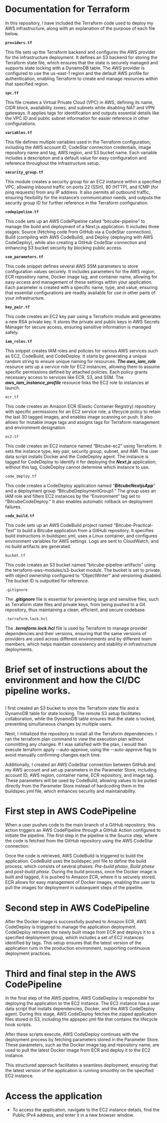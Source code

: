 # Documentation for Terraform

In this repository, I have included the Terraform code used to deploy my AWS infrastructure, along with an explanation of the purpose of each file below.

**`providers.tf`**

This file sets up the Terraform backend and configures the AWS provider for the infrastructure deployment. It defines an S3 backend for storing the Terraform state file, which ensures that the state is securely managed and supports state locking with a DynamoDB table. The AWS provider is configured to use the us-east-1 region and the default AWS profile for authentication, enabling Terraform to create and manage resources within that specified region.

**`vpc.tf`**

This file creates a Virtual Private Cloud (VPC) in AWS, defining its name, CIDR block, availability zones, and subnets while disabling NAT and VPN gateways. It applies tags for identification and outputs essential details like the VPC ID and public subnet information for easier reference in other configurations.

**`variables.tf`**

This file defines multiple variables used in the Terraform configuration, including the AWS account ID, CodeStar connection credentials, image repository name and tag, AWS region, and S3 bucket name. Each variable includes a description and a default value for easy configuration and reference throughout the infrastructure setup.

**`security_group.tf`**

This module creates a security group for an EC2 instance within a specified VPC, allowing inbound traffic on ports 22 (SSH), 80 (HTTP), and ICMP (for ping requests) from any IP address. It also permits all outbound traffic, ensuring flexibility for the instance’s communication needs, and outputs the security group ID for further reference in the Terraform configuration.

**`codepipeline.tf`**

This code sets up an AWS CodePipeline called “bitcube-pipeline” to manage the build and deployment of a Next.js application. It includes three stages: Source (fetching code from GitHub via a CodeStar connection), Build (compiling with AWS CodeBuild), and Deploy (deploying with AWS CodeDeploy), while also creating a GitHub CodeStar connection and enhancing S3 bucket security by blocking public access.

**`ssm_parameters.tf`**

This code snippet defines several AWS SSM parameters to store configuration values securely. It includes parameters for the AWS region, ECR repository name, Docker image tag, and container name, allowing for easy access and management of these settings within your application. Each parameter is created with a specific name, type, and value, ensuring that essential configurations are readily available for use in other parts of your infrastructure.

**`key_pair.tf`**

This code creates an EC2 key pair using a Terraform module and generates a new RSA private key. It stores the private and public keys in AWS Secrets Manager for secure access, ensuring sensitive information is managed safely.

**`iam_roles.tf`**

This snippet creates IAM roles and policies for various AWS services such as EC2, CodeBuild, and CodeDeploy. It starts by generating a unique random string to ensure unique naming for resources. ***The aws_iam_role*** resource sets up a service role for EC2 instances, allowing them to assume specific permissions defined by attached policies. Each policy grants necessary access to services like ECR, S3, and SSM. The ***aws_iam_instance_profile*** resource links the EC2 role to instances at launch.

`ecr.tf`

This code creates an Amazon ECR (Elastic Container Registry) repository with specific permissions for an EC2 service role, a lifecycle policy to retain the last 30 tagged images, and enables image scanning on push. It also allows for mutable image tags and assigns tags for Terraform management and environment designation.

`ec2.tf`

This code creates an EC2 instance named “Bitcube-ec2” using Terraform. It sets the instance type, key pair, security group, subnet, and AMI. The user data script installs Docker and the CodeDeploy agent. The instance is tagged for CodeDeploy to identify it for deploying the ***Next.js*** application; without this tag, CodeDeploy cannot determine which instance to use.

`code_deploy.tf`

This code creates a CodeDeploy application named “***BitcubeNextjsApp***” and a deployment group “BitcubeDeploymentGroup1.” The group uses an IAM role and filters EC2 instances by the “Environment” tag set to “BitcubeCodeDeploy.” It also enables automatic rollback on deployment failures.

**`code_build.tf`**

This code sets up an AWS CodeBuild project named “Bitcube-Practical-Test” to build a Bitcube application from a GitHub repository. It specifies build instructions in buildspec.yml, uses a Linux container, and configures environment variables for AWS settings. Logs are sent to CloudWatch, and no build artifacts are generated.

`bucket.tf` 

This code creates an S3 bucket named “bitcube-pipeline-artifacts” using the terraform-aws-modules/s3-bucket module. The bucket is set to private, with object ownership configured to “ObjectWriter” and versioning disabled. The bucket ID is outputted for reference.

`.gitignore`

The ***.gitignore*** file is essential for preventing large and sensitive files, such as Terraform state files and private keys, from being pushed to a Git repository, thus maintaining a clean, efficient, and secure codebase.

`.terraform.lock.hcl`

The ***.terraform.lock.hcl*** file is used by Terraform to manage provider dependencies and their versions, ensuring that the same versions of providers are used across different environments and by different team members, which helps maintain consistency and stability in infrastructure deployments.


# Brief set of instructions about the environment and how the CI/DC pipeline works.
## 
I first created an S3 bucket to store the Terraform state file and a DynamoDB table for state locking. The remote S3 setup facilitates collaboration, while the DynamoDB table ensures that the state is locked, preventing simultaneous changes by multiple users.

Next, I initialized the repository to install all the Terraform dependencies. I ran the terraform plan command to view the execution plan without committing any changes. If I was satisfied with the plan, I would then execute terraform apply --auto-approve, using the --auto-approve flag to avoid manually confirming changes each time.

Additionally, I created an AWS CodeStar connection between GitHub and my AWS account and set up parameters in the Parameter Store, including account ID, AWS region, container name, ECR repository, and image tag. These parameters will be used by CodeBuild, allowing values to be pulled directly from the Parameter Store instead of hardcoding them in the buildspec.yml file, which enhances security and maintainability.

# First step in AWS CodePipeline
When a user pushes code to the main branch of a GitHub repository, this action triggers an AWS CodePipeline through a GitHub Action configured to initiate the pipeline. The first step in the pipeline is the Source step, where the code is fetched from the GitHub repository using the AWS CodeStar connection.

Once the code is retrieved, AWS CodeBuild is triggered to build the application. CodeBuild uses the buildspec.yml file to define the build process, 
which consists of several phases: *Pre-build phase*, *Build phase* and *post-build phase*. During the build process, once the Docker image is built and tagged, it is pushed to Amazon ECR, where it is securely stored. ECR allows for easy management of Docker images, enabling the user to pull the images for deployment in subsequent steps of the pipeline.

# Second step in AWS CodePipeline
After the Docker image is successfully pushed to Amazon ECR, AWS CodeDeploy is triggered to manage the application deployment. CodeDeploy retrieves the newly built image from ECR and deploys it to a specified deployment group, which includes a set of EC2 instances identified by tags. This setup ensures that the latest version of the application runs in the production environment, supporting continuous deployment practices. 

# Third and final step in the AWS CodePipeline 
In the final step of the AWS pipeline, AWS CodeDeploy is responsible for deploying the application to the EC2 instance. The EC2 instance has a user data script that installs dependencies, Docker, and the AWS CodeDeploy agent. During this stage, AWS CodeDeploy fetches the zipped application files stored in S3, including the appspec.yml file that contains the lifecycle hook scripts.

After these scripts execute, AWS CodeDeploy continues with the deployment process by fetching parameters stored in the Parameter Store. These parameters, such as the Docker image tag and repository name, are used to pull the latest Docker image from ECR and deploy it to the EC2 instance.

This structured approach facilitates a seamless deployment, ensuring that the latest version of the application is running smoothly on the specified EC2 instance.

# Access the application
* To access the application, navigate to the EC2 instance details, find the Public IPv4 address, and enter it in a new browser window.



